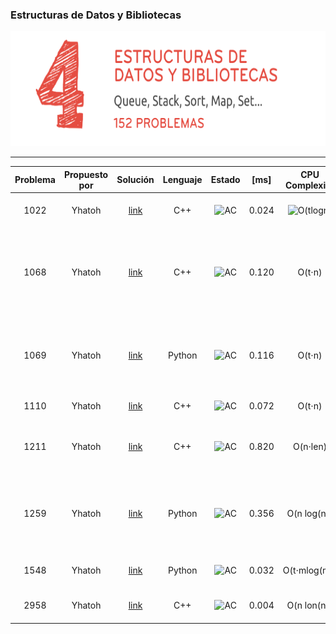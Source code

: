 ### Estructuras de Datos y Bibliotecas
<p align="center">
  <img width="690" height="184" src="/misc/uri_eddbibliotecas.png">
</p>

---

| Problema     | Propuesto por | Solución     | Lenguaje | Estado | [ms] | CPU Complexity| Memory Complexity | Commentario|
|  :----:        |    :----:   |           :----:  |           :----:  |            :----:  |            :----:  |            :----:  |            :----:  |             :----:  | 
| 1022      | Yhatoh     | [link](soluciones/URI/problemas/edd_y_bibliotecas/1022_Yhatoh.cpp)   | C++ | ![AC](https://placehold.it/40/32CD32/FFFFFF?text=AC) | 0.024 |![O(tlogn)](https://render.githubusercontent.com/render/math?math=O(tlogn)) | O(1) | in euclid's algorithm we trust|
| 1068   | Yhatoh      | [link](soluciones/URI/problemas/edd_y_bibliotecas/1068_Yhatoh.cpp)   | C++ | ![AC](https://placehold.it/40/32CD32/FFFFFF?text=AC) | 0.120 | O(t$\cdot$n) | O(n) | hay que hacer como si los numeros no existieran y usar una pila para ver el correcto balanceo |
| 1069   | Yhatoh      | [link](soluciones/URI/problemas/edd_y_bibliotecas/1069_Yhatoh.py)    | Python|![AC](https://placehold.it/40/32CD32/FFFFFF?text=AC)| 0.116 | O(t$\cdot$n) | O(n) | es el mismo problema que el 1069, solo que un pequeño cambio en la condición|
| 1110   | Yhatoh      | [link](soluciones/URI/problemas/edd_y_bibliotecas/1110_Yhatoh.cpp)    | C++ | ![AC](https://placehold.it/40/32CD32/FFFFFF?text=AC)| 0.072 | O(t$\cdot$n) | O(n) | colas is love colas is live|
| 1211   | Yhatoh      | [link](soluciones/URI/problemas/edd_y_bibliotecas/1211_Yhatoh.cpp)    | C++|![AC](https://placehold.it/40/32CD32/FFFFFF?text=AC)| 0.820 | O(n$\cdot$len) | O(n$\cdot$len) | solo hay que ver cuantos numeros iguales tiene el de al frente|
| 1259   | Yhatoh      | [link](soluciones/URI/problemas/edd_y_bibliotecas/1259_Yhatoh.py)    | Python|![AC](https://placehold.it/40/32CD32/FFFFFF?text=AC)| 0.356 | O(n log(n)) | O(n) | es el mismo problema que el 1069, solo que un pequeño cambio en la condición|
| 1548   | Yhatoh      | [link](soluciones/URI/problemas/edd_y_bibliotecas/1548_Yhatoh.py)    | Python|![AC](https://placehold.it/40/32CD32/FFFFFF?text=AC)| 0.032 | O(t$\cdot$mlog(m)) | O(2n) | si toy igual me quedo quieto|
| 2958   | Yhatoh      | [link](soluciones/URI/problemas/edd_y_bibliotecas/2958_Yhatoh.cpp)    | C++ |![AC](https://placehold.it/40/32CD32/FFFFFF?text=AC)| 0.004 | O(n lon(n)) | O(n) | soy v o soy d, esa es la cuestión|
